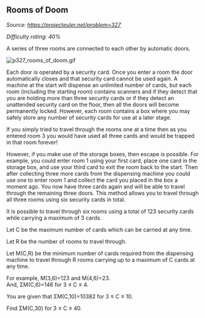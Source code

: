 Rooms of Doom
-------------

*Source: https://projecteuler.net/problem=327*


*Difficulty rating: 40%*

A series of three rooms are connected to each other by automatic doors.

![p327\_rooms\_of\_doom.gif](project/images/p327_rooms_of_doom.gif)

Each door is operated by a security card. Once you enter a room the door
automatically closes and that security card cannot be used again. A
machine at the start will dispense an unlimited number of cards, but
each room (including the starting room) contains scanners and if they
detect that you are holding more than three security cards or if they
detect an unattended security card on the floor, then all the doors will
become permanently locked. However, each room contains a box where you
may safely store any number of security cards for use at a later stage.

If you simply tried to travel through the rooms one at a time then as
you entered room 3 you would have used all three cards and would be
trapped in that room forever!

However, if you make use of the storage boxes, then escape is possible.
For example, you could enter room 1 using your first card, place one
card in the storage box, and use your third card to exit the room back
to the start. Then after collecting three more cards from the dispensing
machine you could use one to enter room 1 and collect the card you
placed in the box a moment ago. You now have three cards again and will
be able to travel through the remaining three doors. This method allows
you to travel through all three rooms using six security cards in total.

It is possible to travel through six rooms using a total of 123 security
cards while carrying a maximum of 3 cards.

Let C be the maximum number of cards which can be carried at any time.

Let R be the number of rooms to travel through.

Let M(C,R) be the minimum number of cards required from the dispensing
machine to travel through R rooms carrying up to a maximum of C cards at
any time.

For example, M(3,6)=123 and M(4,6)=23.\
And, ΣM(C,6)=146 for 3 ≤ C ≤ 4.

You are given that ΣM(C,10)=10382 for 3 ≤ C ≤ 10.

Find ΣM(C,30) for 3 ≤ C ≤ 40.
